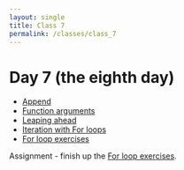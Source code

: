 ```yaml
---
layout: single
title: Class 7
permalink: /classes/class_7
---
```


# Day 7 (the eighth day)

* [Append](../chapters/03/numpy_append)
* [Function arguments](../chapters/03/function_arguments)
* [Leaping ahead](../chapters/03/leaping_ahead)
* [Iteration with For loops](../chapters/03/iteration)
* [For loop exercises](../chapters/exercises/for_loops)

Assignment - finish up the [For loop
exercises](../chapters/exercises/for_loops).
